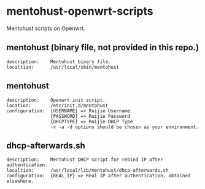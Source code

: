 mentohust-openwrt-scripts
=========================

Mentohust scripts on Openwrt.


## mentohust (binary file, not provided in this repo.)
    description:    Mentohust binary file.
    localtion:      /usr/local/sbin/mentohust

## mentohust
    description:    Openwrt init script.
    location:       /etc/init.d/mentohust
    configuration:  {USERNAME} => Ruijie Username
                    {PASSWORD} => Ruijie Password
                    {DHCPTYPE} => Ruijie DHCP Type
                    -v -a -d options should be chosen as your environment.

## dhcp-afterwards.sh
    description:    Mentohust DHCP script for rebind IP after authentication.
    localtion:      /usr/local/lib/mentohust/dhcp-afterwards.sh
    configuration:  {REAL_IP} => Real IP after authentication, obtained elsewhere.
